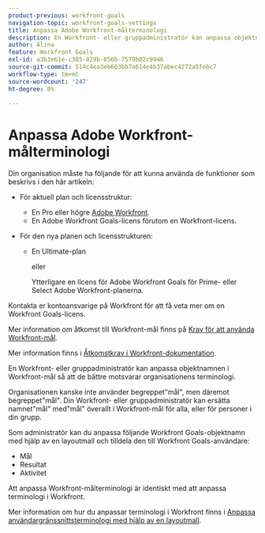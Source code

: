 ```yaml
---
product-previous: workfront-goals
navigation-topic: workfront-goals-settings
title: Anpassa Adobe Workfront-målterminologi
description: En Workfront- eller gruppadministratör kan anpassa objektnamnen i Workfront-mål så att de bättre motsvarar organisationens terminologi.
author: Alina
feature: Workfront Goals
exl-id: a3b3e61e-c385-429b-856b-7579b02c9946
source-git-commit: 514c4ea3eb603bb7a614e4b37abec4272a5febc7
workflow-type: tm+mt
source-wordcount: '247'
ht-degree: 0%

---
```


# Anpassa Adobe Workfront-målterminologi

Din organisation måste ha följande för att kunna använda de funktioner som beskrivs i den här artikeln:

* För aktuell plan och licensstruktur:

   * En Pro eller högre [Adobe Workfront](https://www.workfront.com/plans).
   * En Adobe Workfront Goals-licens förutom en Workfront-licens.

* För den nya planen och licensstrukturen:

   * En Ultimate-plan

     eller

     Ytterligare en licens för Adobe Workfront Goals för Prime- eller Select Adobe Workfront-planerna.

Kontakta er kontoansvarige på Workfront för att få veta mer om en Workfront Goals-licens.

Mer information om åtkomst till Workfront-mål finns på [Krav för att använda Workfront-mål](/help/quicksilver/workfront-goals/goal-management/access-needed-for-wf-goals.md).

Mer information finns i [Åtkomstkrav i Workfront-dokumentation](/help/quicksilver/administration-and-setup/add-users/access-levels-and-object-permissions/access-level-requirements-in-documentation.md).

En Workfront- eller gruppadministratör kan anpassa objektnamnen i Workfront-mål så att de bättre motsvarar organisationens terminologi.

Organisationen kanske inte använder begreppet&quot;mål&quot;, men däremot begreppet&quot;mål&quot;. Din Workfront- eller gruppadministratör kan ersätta namnet&quot;mål&quot; med&quot;mål&quot; överallt i Workfront-mål för alla, eller för personer i din grupp.

Som administratör kan du anpassa följande Workfront Goals-objektnamn med hjälp av en layoutmall och tilldela den till Workfront Goals-användare:

* Mål
* Resultat
* Aktivitet

Att anpassa Workfront-målterminologi är identiskt med att anpassa terminologi i Workfront.

Mer information om hur du anpassar terminologi i Workfront finns i [Anpassa användargränssnittsterminologi med hjälp av en layoutmall](../../administration-and-setup/customize-workfront/use-layout-templates/customize-terminology.md).
